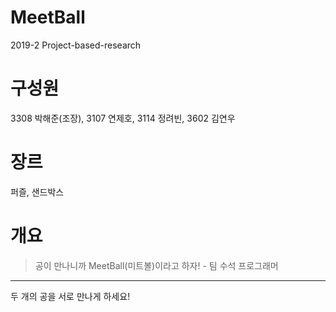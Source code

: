 # MeetBall
2019-2 Project-based-research


# 구성원
3308 박해준(조장), 3107 연제호, 3114 정려빈, 3602 김연우

# 장르
퍼즐, 샌드박스

# 개요
> 공이 만나니까 MeetBall(미트볼)이라고 하자! - 팀 수석 프로그래머
***
두 개의 공을 서로 만나게 하세요!
